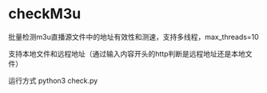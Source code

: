 # checkM3u
批量检测m3u直播源文件中的地址有效性和测速，支持多线程，max_threads=10

支持本地文件和远程地址（通过输入内容开头的http判断是远程地址还是本地文件）

运行方式 python3 check.py
